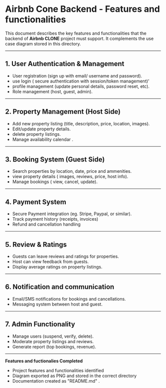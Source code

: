 # Airbnb Cone Backend - Features and functionalities 

This document describes the key features and functionalities that the backend of **Airbnb CLONE** project must support. It complements the use case diagram stored in this directory.

---

## 1. User Authentication & Management 
- User registration (sign up with email/ username and password).
- use login ( secure authentication with session/token management)'
- profile management (update personal details, password reset, etc).
- Role management (host, guest, admin).

---

## 2. Property Management (Host Side)
- Add new property listing (title, description, price, location, images).
- Edit/update property details.
- delete property listings. 
- Manage availability calendar .

---

## 3. Booking System (Guest Side)
- Search properties by location, date, price and ammenities.
- view property details ( images, reviews, price, host info).
- Manage bookings ( view, cancel, update).

--- 

## 4. Payment System 
- Secure Payment integration (eg. Stripe, Paypal, or similar).
- Track payment history (receipts, invoices)
- Refund and cancellation handling

---

## 5. Review & Ratings
- Guests can leave reviews and ratings for properties. 
- Host can view feedback from guests.
- Display average ratings on property listings.

--- 

## 6. Notification and communication 
- Email/SMS notifications for bookings and cancellations.
- Messaging system between host and guest.

---

## 7. Admin Functionality 
- Manage users (suspend, verify, delete).
- Moderate property listings and reviews.
- Generate report (top bookings, revenue).

---

**Features and fuctionalies Completed**
- Project features and functionalities identified
- Diagram exported as PNG and stored in  the correct directory
- Documentation created as "README.md"  . 
